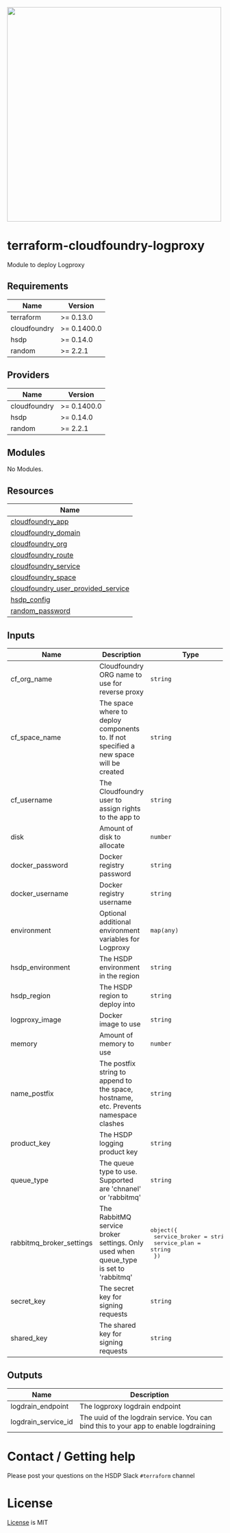 <img src="https://cdn.rawgit.com/hashicorp/terraform-website/master/content/source/assets/images/logo-hashicorp.svg" width="500px">

# terraform-cloudfoundry-logproxy

Module to deploy Logproxy

<!--- BEGIN_TF_DOCS --->
## Requirements

| Name | Version |
|------|---------|
| terraform | >= 0.13.0 |
| cloudfoundry | >= 0.1400.0 |
| hsdp | >= 0.14.0 |
| random | >= 2.2.1 |

## Providers

| Name | Version |
|------|---------|
| cloudfoundry | >= 0.1400.0 |
| hsdp | >= 0.14.0 |
| random | >= 2.2.1 |

## Modules

No Modules.

## Resources

| Name |
|------|
| [cloudfoundry_app](https://registry.terraform.io/providers/philips-labs/cloudfoundry/latest/docs/resources/app) |
| [cloudfoundry_domain](https://registry.terraform.io/providers/philips-labs/cloudfoundry/latest/docs/data-sources/domain) |
| [cloudfoundry_org](https://registry.terraform.io/providers/philips-labs/cloudfoundry/latest/docs/data-sources/org) |
| [cloudfoundry_route](https://registry.terraform.io/providers/philips-labs/cloudfoundry/latest/docs/resources/route) |
| [cloudfoundry_service](https://registry.terraform.io/providers/philips-labs/cloudfoundry/latest/docs/data-sources/service) |
| [cloudfoundry_space](https://registry.terraform.io/providers/philips-labs/cloudfoundry/latest/docs/data-sources/space) |
| [cloudfoundry_user_provided_service](https://registry.terraform.io/providers/philips-labs/cloudfoundry/latest/docs/resources/user_provided_service) |
| [hsdp_config](https://registry.terraform.io/providers/philips-software/hsdp/latest/docs/data-sources/config) |
| [random_password](https://registry.terraform.io/providers/random/latest/docs/resources/password) |

## Inputs

| Name | Description | Type | Default | Required |
|------|-------------|------|---------|:--------:|
| cf\_org\_name | Cloudfoundry ORG name to use for reverse proxy | `string` | n/a | yes |
| cf\_space\_name | The space where to deploy components to. If not specified a new space will be created | `string` | `""` | no |
| cf\_username | The Cloudfoundry user to assign rights to the app to | `string` | n/a | yes |
| disk | Amount of disk to allocate | `number` | `512` | no |
| docker\_password | Docker registry password | `string` | `""` | no |
| docker\_username | Docker registry username | `string` | `""` | no |
| environment | Optional additional environment variables for Logproxy | `map(any)` | `{}` | no |
| hsdp\_environment | The HSDP environment in the region | `string` | n/a | yes |
| hsdp\_region | The HSDP region to deploy into | `string` | n/a | yes |
| logproxy\_image | Docker image to use | `string` | `"philipssoftware/logproxy:v1.4.1"` | no |
| memory | Amount of memory to use | `number` | `64` | no |
| name\_postfix | The postfix string to append to the space, hostname, etc. Prevents namespace clashes | `string` | `""` | no |
| product\_key | The HSDP logging product key | `string` | n/a | yes |
| queue\_type | The queue type to use. Supported are 'chnanel' or 'rabbitmq' | `string` | `"channel"` | no |
| rabbitmq\_broker\_settings | The RabbitMQ service broker settings. Only used when queue\_type is set to 'rabbitmq' | <pre>object({<br>    service_broker = string<br>    service_plan   = string<br>  })</pre> | <pre>{<br>  "service_broker": "hsdp-rabbitmq-server",<br>  "service_plan": "rabbitmq-dev-standalone"<br>}</pre> | no |
| secret\_key | The secret key for signing requests | `string` | n/a | yes |
| shared\_key | The shared key for signing requests | `string` | n/a | yes |

## Outputs

| Name | Description |
|------|-------------|
| logdrain\_endpoint | The logproxy logdrain endpoint |
| logdrain\_service\_id | The uuid of the logdrain service. You can bind this to your app to enable logdraining |

<!--- END_TF_DOCS --->

# Contact / Getting help

Please post your questions on the HSDP Slack `#terraform` channel

# License
[License](./LICENSE.md) is MIT
